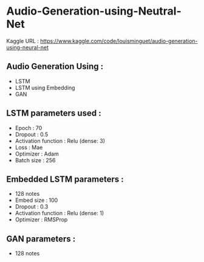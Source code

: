 # Audio-Generation-using-Neutral-Net

Kaggle URL : https://www.kaggle.com/code/louisminguet/audio-generation-using-neural-net

## Audio Generation Using :
* LSTM
* LSTM using Embedding
* GAN

## LSTM parameters used :
- Epoch : 70
- Dropout : 0.5
- Activation function : Relu (dense: 3)
- Loss : Mae
- Optimizer : Adam
- Batch size : 256

## Embedded LSTM parameters :
- 128 notes
- Embed size : 100
- Dropout : 0.3
- Activation function : Relu (dense: 1)
- Optimizer : RMSProp

## GAN parameters : 
- 128 notes
